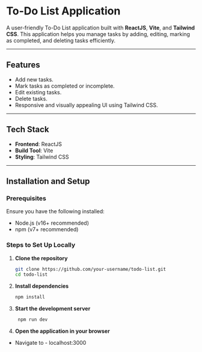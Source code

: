 # To-Do List Application

A user-friendly To-Do List application built with **ReactJS**, **Vite**, and **Tailwind CSS**. This application helps you manage tasks by adding, editing, marking as completed, and deleting tasks efficiently.

---

## Features
- Add new tasks.
- Mark tasks as completed or incomplete.
- Edit existing tasks.
- Delete tasks.
- Responsive and visually appealing UI using Tailwind CSS.

---

## Tech Stack
- **Frontend**: ReactJS
- **Build Tool**: Vite
- **Styling**: Tailwind CSS

---

## Installation and Setup

### Prerequisites
Ensure you have the following installed:
- Node.js (v16+ recommended)
- npm (v7+ recommended)

### Steps to Set Up Locally
1. **Clone the repository**
   ```bash
   git clone https://github.com/your-username/todo-list.git
   cd todo-list
2. **Install dependencies**
   ```bash
   npm install
4. **Start the development server**
   ```bash
    npm run dev
4. **Open the application in your browser**
- Navigate to - localhost:3000

